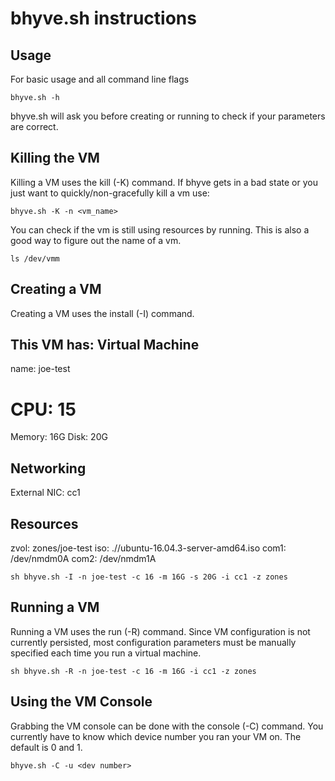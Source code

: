 # bhyve.sh instructions
## Usage
For basic usage and all command line flags
```
bhyve.sh -h
```

bhyve.sh will ask you before creating or running to check if your parameters are correct.

## Killing the VM
Killing a VM uses the kill (-K) command.
If bhyve gets in a bad state or you just want to quickly/non-gracefully kill a vm
use: 
```
bhyve.sh -K -n <vm_name>
```

You can check if the vm is still using resources by running. This is also a good way
to figure out the name of a vm.

```
ls /dev/vmm
```

## Creating a VM
Creating a VM uses the install (-I) command.

This VM has:
Virtual Machine
---------------
name:	joe-test
# CPU:	15
Memory:	16G
Disk: 	20G

Networking
----------
External NIC: 	cc1

Resources
---------
zvol: 	zones/joe-test
iso: 	.//ubuntu-16.04.3-server-amd64.iso
com1: 	/dev/nmdm0A
com2: 	/dev/nmdm1A

```
sh bhyve.sh -I -n joe-test -c 16 -m 16G -s 20G -i cc1 -z zones
```

## Running a VM
Running a VM uses the run (-R) command.
Since VM configuration is not currently persisted, most configuration parameters must
be manually specified each time you run a virtual machine.

```
sh bhyve.sh -R -n joe-test -c 16 -m 16G -i cc1 -z zones
```

## Using the VM Console
Grabbing the VM console can be done with the console (-C) command.
You currently have to know which device number you ran your VM on. The default is 0 and 1.

```
bhyve.sh -C -u <dev number>
```


